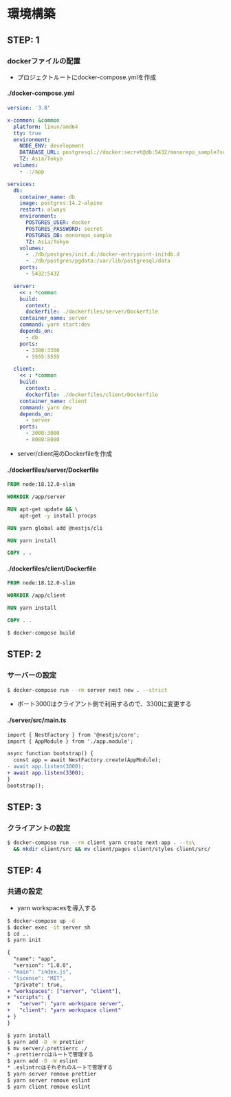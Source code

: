 # 環境構築

## STEP: 1
### dockerファイルの配置
- プロジェクトルートにdocker-compose.ymlを作成
#### ./docker-compose.yml
```yml
version: '3.8'

x-common: &common
  platform: linux/amd64
  tty: true
  environment:
    NODE_ENV: development
    DATABASE_URL: postgresql://docker:secret@db:5432/monorepo_sample?schema=public
    TZ: Asia/Tokyo
  volumes:
    - .:/app

services:
  db:
    container_name: db
    image: postgres:14.2-alpine
    restart: always
    environment:
      POSTGRES_USER: docker
      POSTGRES_PASSWORD: secret
      POSTGRES_DB: monorepo_sample
      TZ: Asia/Tokyo
    volumes:
      - ./db/postgres/init.d:/docker-entrypoint-initdb.d
      - ./db/postgres/pgdata:/var/lib/postgresql/data
    ports:
      - 5432:5432

  server:
    << : *common
    build:
      context: .
      dockerfile: ./dockerfiles/server/Dockerfile
    container_name: server
    command: yarn start:dev
    depends_on:
      - db
    ports:
      - 3300:3300
      - 5555:5555

  client:
    << : *common
    build:
      context: .
      dockerfile: ./dockerfiles/client/Dockerfile
    container_name: client
    command: yarn dev
    depends_on:
      - server
    ports:
      - 3000:3000
      - 8080:8080
```

- server/client用のDockerfileを作成
#### ./dockerfiles/server/Dockerfile
```Dockerfile
FROM node:18.12.0-slim

WORKDIR /app/server

RUN apt-get update && \
    apt-get -y install procps

RUN yarn global add @nestjs/cli

RUN yarn install

COPY . .
```

#### ./dockerfiles/client/Dockerfile
```Dockerfile
FROM node:18.12.0-slim

WORKDIR /app/client

RUN yarn install

COPY . .
```

```sh
$ docker-compose build
```

## STEP: 2
### サーバーの設定
```sh
$ docker-compose run --rm server nest new . --strict
```

- ポート3000はクライアント側で利用するので、3300に変更する
#### ./server/src/main.ts
```diff
import { NestFactory } from '@nestjs/core';
import { AppModule } from './app.module';

async function bootstrap() {
  const app = await NestFactory.create(AppModule);
- await app.listen(3000);
+ await app.listen(3300);
}
bootstrap();
```

## STEP: 3
### クライアントの設定
```sh
$ docker-compose run --rm client yarn create next-app . --ts\
  && mkdir client/src && mv client/pages client/styles client/src/
```

## STEP: 4
### 共通の設定
- yarn workspacesを導入する
```sh
$ docker-compose up -d
$ docker exec -it server sh
$ cd ..
$ yarn init
```
```diff
{
  "name": "app",
  "version": "1.0.0",
- "main": "index.js",
- "license": "MIT",
  "private": true,
+ "workspaces": ["server", "client"],
+ "scripts": {
+   "server": "yarn workspace server",
+   "client": "yarn workspace client"
+ }
}
```
```sh
$ yarn install
$ yarn add -D -W prettier
$ mv server/.prettierrc ./
* .prettierrcはルートで管理する
$ yarn add -D -W eslint
* .eslintrcはそれぞれのルートで管理する
$ yarn server remove prettier
$ yarn server remove eslint
$ yarn client remove eslint
```
